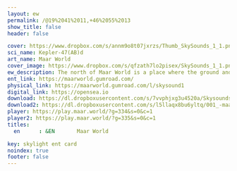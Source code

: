 ```yaml
---
layout: ew
permalink: /@19%2041%2011,+46%2055%2013
show_title: false
header: false

cover: https://www.dropbox.com/s/annm9o8t07jxrzs/Thumb_SkySounds_1_1.png?raw=1
sci_name: Kepler-47(AB)d
art_name: Maar World
cover_image: https://www.dropbox.com/s/qfzath7lo2pisex/SkySounds_1_1.png?raw=1
ew_description: The north of Maar World is a place where the ground and water sing in harmony, yet it is also a place where the wildness of nature can be both beautiful and terrifying. The cliffs echo with the roar of the sea, and the forests rustle with the gentle flow of streams, creating a symphony of sound that is both serene and fierce. The inhabitants of the north have always listened to the songs of their land and they have woven them into their music, entangled flutes sing like the wind creating a melody that reflects the soundscapes of their surroundings. They have learned to appreciate the beauty and power of nature, yet also respect its potential dangers. The water and ground of the north have shaped their culture and society, teaching them to live in harmony with the elements and to respect their power. The soundscapes of the north are a reminder that we are all connected to the land and that there is always more to discover in the beauty and mystery of the multiverse.
ent_link: https://maarworld.gumroad.com/
physical_link: https://maarworld.gumroad.com/l/skysound1
digital_link: https://opensea.io
download: https://dl.dropboxusercontent.com/s/7vvphjxg3u4520a/Skysounds-1-I.wav?raw=1
download2: https://dl.dropboxusercontent.com/s/l5llaqx8bu6yltq/001_-maar-sky-sounds.1-card_I.wav?raw=1
player: https://play.maar.world/?g=334&s=0&c=1
player2: https://play.maar.world/?g=335&s=0&c=1
titles:
  en      : &EN       Maar World

key: skylight ent card 
noindex: true
footer: false
---
```

